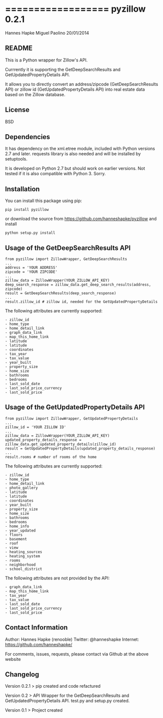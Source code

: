 ==================
pyzillow 0.2.1
==================
Hannes Hapke
Miguel Paolino
20/01/2014


README
------
This is a Python wrapper for Zillow's API.

Currrently it is supporting the GetDeepSearchResults and GetUpdatedPropertyDetails API. 

It allows you to directly convert an address/zipcode (GetDeepSearchResults API) or zillow id (GetUpdatedPropertyDetails API) into
real estate data based on the Zillow database.

License
------
BSD

Dependencies
------------
It has dependency on the xml.etree module, included with Python versions 2.7 and later.
requests library is also needed and will be installed by setuptools.

It is developed on Python 2.7 but should work on earlier versions. Not tested if it is also compatible with Python 3. Sorry.


Installation
------------
You can install this package using pip:

    pip install pyzillow

or download the source from https://github.com/hanneshapke/pyzillow and install

    python setup.py install


Usage of the GetDeepSearchResults API
-------------------------------------

    from pyzillow import ZillowWrapper, GetDeepSearchResults
    ...
    address = 'YOUR ADDRESS'
    zipcode = 'YOUR ZIPCODE'
    ...
    zillow_data = ZillowWrapper(YOUR_ZILLOW_API_KEY)
    deep_search_response = zillow_data.get_deep_search_results(address, zipcode)
    result = GetDeepSearchResults(deep_search_response) 
    ...
    result.zillow_id # zillow id, needed for the GetUpdatedPropertyDetails

The following attributes are currently supported:

    - zillow_id
    - home_type
    - home_detail_link
    - graph_data_link
    - map_this_home_link
    - latitude
    - latitude
    - coordinates
    - tax_year
    - tax_value
    - year_built
    - property_size
    - home_size
    - bathrooms
    - bedrooms
    - last_sold_date
    - last_sold_price_currency
    - last_sold_price


Usage of the GetUpdatedPropertyDetails API
------------------------------------------

    from pyzillow import ZillowWrapper, GetUpdatedPropertyDetails
    ...
    zillow_id = 'YOUR ZILLOW ID'
    ...
    zillow_data = ZillowWrapper(YOUR_ZILLOW_API_KEY)
    updated_property_details_response = zillow_data.get_updated_property_details(zillow_id)
    result = GetUpdatedPropertyDetails(updated_property_details_response) 
    ...
    result.rooms # number of rooms of the home

The following attributes are currently supported:

    - zillow_id
    - home_type
    - home_detail_link
    - photo_gallery
    - latitude
    - latitude
    - coordinates
    - year_built
    - property_size
    - home_size
    - bathrooms
    - bedrooms
    - home_info
    - year_updated
    - floors
    - basement
    - roof
    - view
    - heating_sources
    - heating_system
    - rooms
    - neighborhood
    - school_district

The following attributes are not provided by the API:

    - graph_data_link
    - map_this_home_link
    - tax_year
    - tax_value
    - last_sold_date
    - last_sold_price_currency
    - last_sold_price


Contact Information
-------------------
Author: Hannes Hapke (renooble)
Twitter: @hanneshapke
Internet: https://github.com/hanneshapke/ 

For comments, issues, requests, please contact via Github at the above website


Changelog
---------
Version 0.2.1 > pip created and code refactured

Version 0.2   > API Wrapper for the GetDeepSearchResults and GetUpdatedPropertyDetails API. test.py and setup.py created.

Version 0.1   > Project created



